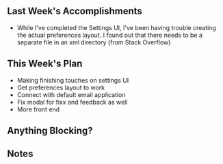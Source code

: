 ## Last Week's Accomplishments

- While I've completed the Settings UI, I've been having trouble creating the actual preferences layout. I found out that there needs to be a separate file in an xml directory (from Stack Overflow)

## This Week's Plan

- Making finishing touches on settings UI
- Get preferences layout to work
- Connect with default email application
- Fix modal for fixx and feedback as well
- More front end

## Anything Blocking?

## Notes
